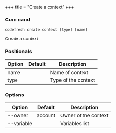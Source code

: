 +++
title = "Create a context"
+++

### Command
`codefresh create context [type] [name]`

Create a context
### Positionals

Option | Default | Description
--------- | ----------- | -----------
name |  | Name of context
type |  | Type of the context
### Options

Option | Default | Description
--------- | ----------- | -----------
--owner | account | Owner of the context
--variable |  | Variables list

